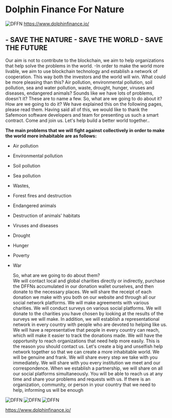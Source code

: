 
# Dolphin Finance For Nature
![DFFN](https://github.com/DFFNtoken/dolphintoken.sol/blob/51296c703252a08a9cf14b1793326edb22f2ea77/png/Dolphin.png "DFFN")
https://www.dolphinfinance.io/


## - SAVE THE NATURE - SAVE THE WORLD - SAVE THE FUTURE 

  Our aim is not to contribute to the blockchain, we aim to help organizations that help solve the 
problems in the world.
  -In order to make the world more livable, we aim to use blockchain technology and establish a 
network of cooperation. This way both the investors and the world will win. What could be more 
pleasing than this? Air pollution, environmental pollution, soil pollution, sea and water pollution, 
waste, drought, hunger, viruses and diseases, endangered animals? Sounds like we have lots of 
problems, doesn't it? These are to name a few. So, what are we going to do about it? How are we 
going to do it? We have explained this on the following pages, please read them.
  Having said all of this, we would like to thank the Safemoon software developers and team for 
presenting us such a smart contract.
  Come and join us. Let's help build a better world together..
        
**The main problems that we will fight against collectively in order to make the world more inhabitable are as follows:**

- Air pollution

- Environmental pollution

- Soil pollution 
- Sea pollution 
- Wastes, 
- Forest fires and destruction 
- Endangered animals 
- Destruction of animals' habitats 
- Viruses and diseases 
- Drought 
- Hunger 
- Poverty 
- War

  So, what are we going to do about them?       
  We will contact local and global charities directly or indirectly, purchase the DFFNs accumulated in our donation wallet ourselves, and then donate to the necessary places. We will share the receipt of each donation we make with you both on our website and through all our social network platforms. We will make agreements with various charities. We will conduct surveys on various social platforms. We will donate to the charities you have chosen by looking at the results of the surveys we will make. In addition, we will establish a representational network in every country with people who are devoted to helping like us. We will have a representative that people in every country can reach, which will make it easier to track the donations made. We will have the opportunity to reach organizations that need help more easily. This is the reason you should contact us. Let's create a big and unselfish help network together so that we can create a more inhabitable world. We will be genuine and frank. We will share every step we take with you immediately. We will share with you every institution we meet and our correspondence. When we establish a partnership, we will share on all our social platforms simultaneously. You will be able to reach us at any time and share your problems and requests with us. If there is an organization, community, or person in your country that we need to help, informing us will be enough

![DFFN](https://github.com/DFFNtoken/dolphintoken.sol/blob/51296c703252a08a9cf14b1793326edb22f2ea77/png/dffn1.png "DFFN")
![DFFN](https://github.com/DFFNtoken/dolphintoken.sol/blob/51296c703252a08a9cf14b1793326edb22f2ea77/png/dffn2.png "DFFN")
![DFFN](https://github.com/DFFNtoken/dolphintoken.sol/blob/51296c703252a08a9cf14b1793326edb22f2ea77/png/dffn3.png "DFFN")


https://www.dolphinfinance.io/
